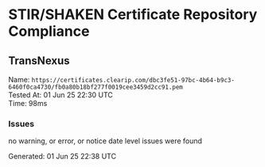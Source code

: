 # STIR/SHAKEN Certificate Repository Compliance

## TransNexus

Name: `https://certificates.clearip.com/dbc3fe51-97bc-4b64-b9c3-6460f0ca4730/fb0a80b18bf277f0019cee3459d2cc91.pem`\
Tested At: 01 Jun 25 22:30 UTC\
Time: 98ms

### Issues

no warning, or error, or notice date level issues were found

Generated: 01 Jun 25 22:38 UTC